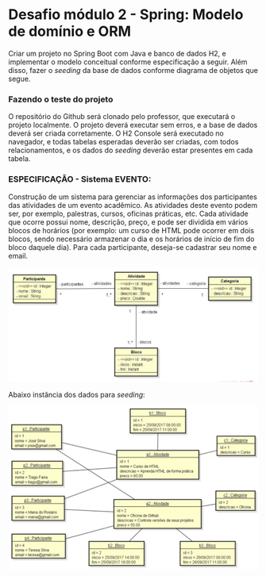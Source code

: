 # Desafio módulo 2 - Spring: Modelo de domínio e ORM

Criar um projeto no Spring Boot com Java e banco de dados H2, e implementar o modelo conceitual conforme especificação a seguir. Além disso, fazer o _seeding_ da base de dados conforme diagrama de objetos que segue.

### Fazendo o teste do projeto

O repositório do Github será clonado pelo professor, que executará o projeto localmente. O projeto deverá executar sem erros, e a base de dados deverá ser criada corretamente. O H2 Console será executado no navegador, e todas tabelas esperadas deverão ser criadas, com todos relacionamentos, e os dados do _seeding_ deverão estar presentes em cada tabela.

### ESPECIFICAÇÃO - Sistema EVENTO:

Construção de um sistema para gerenciar as informações dos participantes das atividades de um evento acadêmico. As atividades deste evento podem ser, por exemplo, palestras, cursos, oficinas práticas, etc. Cada atividade que ocorre possui nome, descrição, preço, e pode ser dividida em vários blocos de horários (por exemplo: um curso de HTML pode ocorrer em dois blocos, sendo necessário armazenar o dia e os horários de início de fim do bloco daquele dia). Para cada participante, deseja-se cadastrar seu nome e email.

![Image 1](src/main/resources/image/image1.png)

Abaixo instância dos dados para _seeding_:

![Image 2](src/main/resources/image/image2.png)